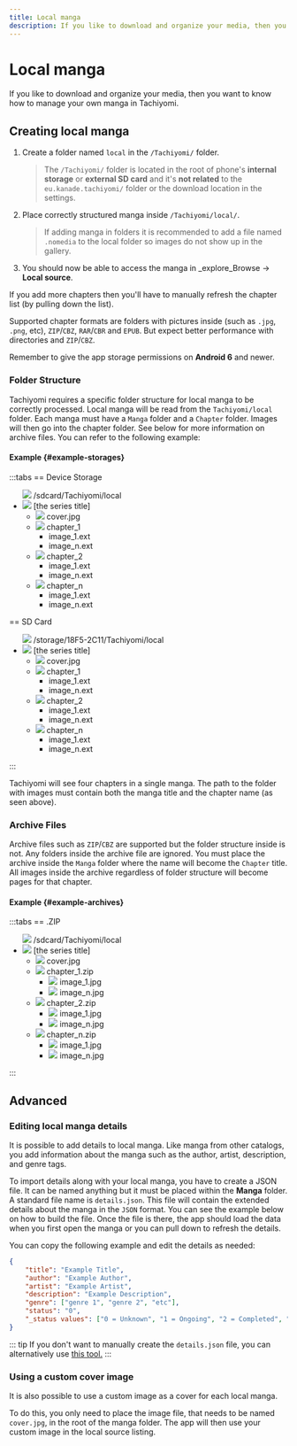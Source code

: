 ```yaml
---
title: Local manga
description: If you like to download and organize your media, then you want to know how to manage your own manga in Tachiyomi.
---
```


# Local manga

If you like to download and organize your media, then you want to know how to manage your own manga in Tachiyomi.

## Creating local manga

1. Create a folder named `local` in the `/Tachiyomi/` folder.

    > The `/Tachiyomi/` folder is located in the root of phone's **internal storage** or **external SD card** and it's **not related** to the `eu.kanade.tachiyomi/` folder or the download location in the settings.
1. Place correctly structured manga inside `/Tachiyomi/local/`.

    > If adding manga in folders it is recommended to add a file named `.nomedia` to the local folder so images do not show up in the gallery.
1. You should now be able to access the manga in _explore_Browse → **Local source**.

If you add more chapters then you'll have to manually refresh the chapter list (by pulling down the list).

Supported chapter formats are folders with pictures inside (such as `.jpg`, `.png`, etc), `ZIP`/`CBZ`, `RAR`/`CBR` and `EPUB`.
But expect better performance with directories and `ZIP`/`CBZ`.

Remember to give the app storage permissions on **Android 6** and newer.

### Folder Structure

Tachiyomi requires a specific folder structure for local manga to be correctly processed.
Local manga will be read from the `Tachiyomi/local` folder.
Each manga must have a `Manga` folder and a `Chapter` folder.
Images will then go into the chapter folder.
See below for more information on archive files.
You can refer to the following example:

#### Example {#example-storages}

:::tabs
== Device Storage
<div class="tree">
	<ul>
		<img src="/img/folder.svg" class="tree-icon icon-folder">
		<span class="folder root">/sdcard/Tachiyomi/local</span>
		<li>
			<img src="/img/folder.svg" class="tree-icon icon-folder">
			<span class="folder main">[the series title]</span>
			<ul>
				<li>
					<img src="/img/jpeg.svg" class="tree-icon icon-jpeg">
					<span class="file jpg">cover<span class="file-extension">.jpg</span></span>
				</li>
				<li>
					<img src="/img/folder.svg" class="tree-icon icon-folder">
					<span class="folder">chapter_1</span>
					<ul>
						<li><span class="file">image_1<span class="file-extension">.ext</span></span></li>
						<li><span class="file">image_n<span class="file-extension">.ext</span></span></li>
					</ul>
				</li>
				<li>
					<img src="/img/folder.svg" class="tree-icon icon-folder">
					<span class="folder">chapter_2</span>
					<ul>
						<li><span class="file">image_1<span class="file-extension">.ext</span></span></li>
						<li><span class="file">image_n<span class="file-extension">.ext</span></span></li>
					</ul>
				</li>
				<li>
					<img src="/img/folder.svg" class="tree-icon icon-folder">
					<span class="folder">chapter_n</span>
					<ul>
						<li><span class="file">image_1<span class="file-extension">.ext</span></span></li>
						<li><span class="file">image_n<span class="file-extension">.ext</span></span></li>
					</ul>
				</li>
			</ul>
		</li>
	</ul>
</div>
== SD Card
<div class="tree">
	<ul>
		<img src="/img/folder.svg" class="tree-icon icon-folder">
		<span class="folder root">/storage/18F5-2C11/Tachiyomi/local</span>
		<li>
			<img src="/img/folder.svg" class="tree-icon icon-folder">
			<span class="folder main">[the series title]</span>
			<ul>
				<li>
					<img src="/img/jpeg.svg" class="tree-icon icon-jpeg">
					<span class="file jpg">cover<span class="file-extension">.jpg</span></span>
				</li>
				<li>
					<img src="/img/folder.svg" class="tree-icon icon-folder">
					<span class="folder">chapter_1</span>
					<ul>
						<li><span class="file">image_1<span class="file-extension">.ext</span></span></li>
						<li><span class="file">image_n<span class="file-extension">.ext</span></span></li>
					</ul>
				</li>
				<li>
					<img src="/img/folder.svg" class="tree-icon icon-folder">
					<span class="folder">chapter_2</span>
					<ul>
						<li><span class="file">image_1<span class="file-extension">.ext</span></span></li>
						<li><span class="file">image_n<span class="file-extension">.ext</span></span></li>
					</ul>
				</li>
				<li>
					<img src="/img/folder.svg" class="tree-icon icon-folder">
					<span class="folder">chapter_n</span>
					<ul>
						<li><span class="file">image_1<span class="file-extension">.ext</span></span></li>
						<li><span class="file">image_n<span class="file-extension">.ext</span></span></li>
					</ul>
				</li>
			</ul>
		</li>
	</ul>
</div>
:::

Tachiyomi will see four chapters in a single manga.
The path to the folder with images must contain both the manga title and the chapter name (as seen above).

### Archive Files

Archive files such as `ZIP`/`CBZ` are supported but the folder structure inside is not.
Any folders inside the archive file are ignored.
You must place the archive inside the `Manga` folder where the name will become the `Chapter` title.
All images inside the archive regardless of folder structure will become pages for that chapter.

#### Example {#example-archives}

:::tabs
== .ZIP
<div class="tree">
	<ul>
		<img src="/img/folder.svg" class="tree-icon icon-folder">
		<span class="folder root">/sdcard/Tachiyomi/local</span>
		<li>
			<img src="/img/folder.svg" class="tree-icon icon-folder">
			<span class="folder main">[the series title]</span>
			<ul>
				<li>
					<img src="/img/jpeg.svg" class="tree-icon icon-jpeg">
					<span class="file jpg">cover<span class="file-extension">.jpg</span></span>
				</li>
				<li>
					<img src="/img/zip.svg" class="tree-icon icon-zip">
					<span class="file zip">chapter_1<span class="file-extension">.zip</span></span>
					<ul>
						<li>
							<img src="/img/jpeg.svg" class="tree-icon icon-jpeg">
							<span class="file jpg">image_1<span class="file-extension">.jpg</span></span>
						</li>
						<li>
							<img src="/img/jpeg.svg" class="tree-icon icon-jpeg">
							<span class="file jpg">image_n<span class="file-extension">.jpg</span></span>
						</li>
					</ul>
				</li>
				<li>
					<img src="/img/zip.svg" class="tree-icon icon-zip">
					<span class="file zip">chapter_2<span class="file-extension">.zip</span></span>
					<ul>
						<li>
							<img src="/img/jpeg.svg" class="tree-icon icon-jpeg">
							<span class="file jpg">image_1<span class="file-extension">.jpg</span></span>
						</li>
						<li>
							<img src="/img/jpeg.svg" class="tree-icon icon-jpeg">
							<span class="file jpg">image_n<span class="file-extension">.jpg</span></span>
						</li>
					</ul>
				</li>
				<li>
					<img src="/img/zip.svg" class="tree-icon icon-zip">
					<span class="file zip">chapter_n<span class="file-extension">.zip</span></span>
					<ul>
						<li>
							<img src="/img/jpeg.svg" class="tree-icon icon-jpeg">
							<span class="file jpg">image_1<span class="file-extension">.jpg</span></span>
						</li>
						<li>
							<img src="/img/jpeg.svg" class="tree-icon icon-jpeg">
							<span class="file jpg">image_n<span class="file-extension">.jpg</span></span>
						</li>
					</ul>
				</li>
			</ul>
		</li>
	</ul>
</div>
:::

## Advanced

### Editing local manga details

It is possible to add details to local manga.
Like manga from other catalogs, you add information about the manga such as the author, artist, description, and genre tags.

To import details along with your local manga, you have to create a JSON file.
It can be named anything but it must be placed within the **Manga** folder.
A standard file name is `details.json`.
This file will contain the extended details about the manga in the `JSON` format.
You can see the example below on how to build the file.
Once the file is there, the app should load the data when you first open the manga or you can pull down to refresh the details.

You can copy the following example and edit the details as needed:

```json
{
	"title": "Example Title",
	"author": "Example Author",
	"artist": "Example Artist",
	"description": "Example Description",
	"genre": ["genre 1", "genre 2", "etc"],
	"status": "0",
	"_status values": ["0 = Unknown", "1 = Ongoing", "2 = Completed", "3 = Licensed", "4 = Publishing finished", "5 = Cancelled", "6 = On hiatus"]
}
```
::: tip
If you don't want to manually create the `details.json` file, you can alternatively use [this tool.](https://tachi-local.netlify.app/?utm\_source=tachi-website\&utm\_medium=referral\&utm\_campaign=tachi-website)
:::

### Using a custom cover image

It is also possible to use a custom image as a cover for each local manga.

To do this, you only need to place the image file, that needs to be named `cover.jpg`, in the root of the manga folder.
The app will then use your custom image in the local source listing.


<style scoped>
	@import "../../.vitepress/theme/styles/tree.styl"
</style>
